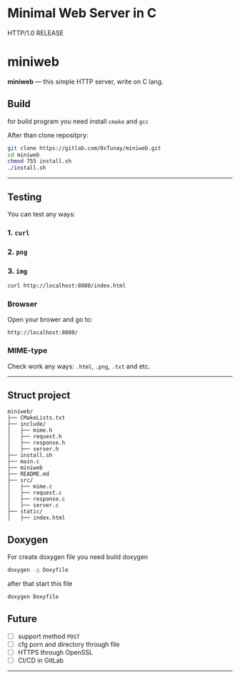 # Minimal Web Server in C

HTTP/1.0 RELEASE



# miniweb

**miniweb** — this simple HTTP server, write on C lang.

## Build

for build program you need install ```cmake``` and ```gcc```


After than clone repositpry:

```bash
git clone https://gitlab.com/0xTunay/miniweb.git
cd miniweb
chmod 755 install.sh
./install.sh
```

---


## Testing

You can test any ways:

### 1. `curl`
### 2. `png`
### 3. `img`
```bash
curl http://localhost:8080/index.html
```

### Browser

Open your brower and go to:

```
http://localhost:8080/
```

### MIME-type

Check work any ways: `.html`, `.png`, `.txt` and etc.

---

## Struct project
```
miniweb/
├── CMakeLists.txt
├── include/
│   ├── mime.h
│   ├── request.h
│   ├── response.h
│   ├── server.h
├── install.sh
├── main.c
├── miniweb
├── README.md
├── src/
│   ├── mime.c
│   ├── request.c
│   ├── response.c
│   ├── server.c
├── static/
│   ├── index.html
```

## Doxygen

For create doxygen file you need build doxygen
```bash
doxygen -g Doxyfile
```
after that start this file

```bash 
doxygen Doxyfile
```

## Future

- [ ] support method  `POST`
- [ ] cfg porn and directory through file
- [ ] HTTPS through OpenSSL
- [ ] CI/CD in GitLab

---
